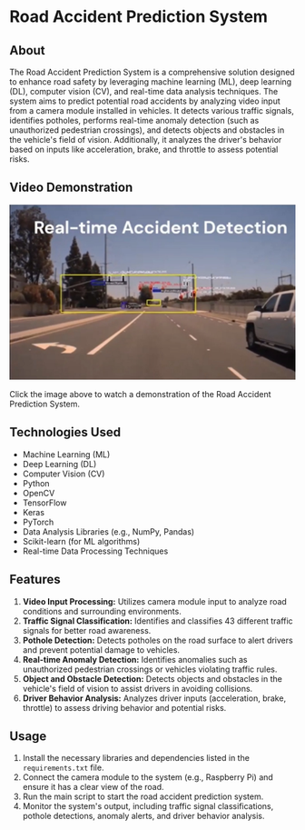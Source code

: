 # Road Accident Prediction System

## About

The Road Accident Prediction System is a comprehensive solution designed to enhance road safety by leveraging machine learning (ML), deep learning (DL), computer vision (CV), and real-time data analysis techniques. The system aims to predict potential road accidents by analyzing video input from a camera module installed in vehicles. It detects various traffic signals, identifies potholes, performs real-time anomaly detection (such as unauthorized pedestrian crossings), and detects objects and obstacles in the vehicle's field of vision. Additionally, it analyzes the driver's behavior based on inputs like acceleration, brake, and throttle to assess potential risks.

## Video Demonstration

[![Road Accident Prediction System Demo Video](IML_Image.jpg)](https://youtu.be/MW94F3wbfgM)

Click the image above to watch a demonstration of the Road Accident Prediction System.

## Technologies Used

- Machine Learning (ML)
- Deep Learning (DL)
- Computer Vision (CV)
- Python
- OpenCV
- TensorFlow
- Keras
- PyTorch
- Data Analysis Libraries (e.g., NumPy, Pandas)
- Scikit-learn (for ML algorithms)
- Real-time Data Processing Techniques

## Features

1. **Video Input Processing:** Utilizes camera module input to analyze road conditions and surrounding environments.
2. **Traffic Signal Classification:** Identifies and classifies 43 different traffic signals for better road awareness.
3. **Pothole Detection:** Detects potholes on the road surface to alert drivers and prevent potential damage to vehicles.
4. **Real-time Anomaly Detection:** Identifies anomalies such as unauthorized pedestrian crossings or vehicles violating traffic rules.
5. **Object and Obstacle Detection:** Detects objects and obstacles in the vehicle's field of vision to assist drivers in avoiding collisions.
6. **Driver Behavior Analysis:** Analyzes driver inputs (acceleration, brake, throttle) to assess driving behavior and potential risks.

## Usage

1. Install the necessary libraries and dependencies listed in the `requirements.txt` file.
2. Connect the camera module to the system (e.g., Raspberry Pi) and ensure it has a clear view of the road.
3. Run the main script to start the road accident prediction system.
4. Monitor the system's output, including traffic signal classifications, pothole detections, anomaly alerts, and driver behavior analysis.
